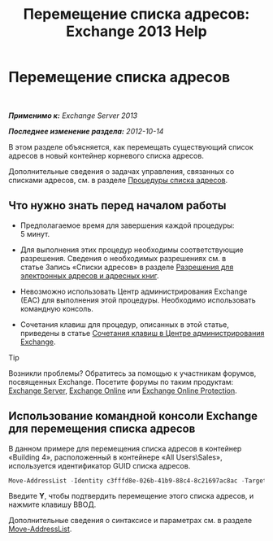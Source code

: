 ﻿---
title: 'Перемещение списка адресов: Exchange 2013 Help'
TOCTitle: Перемещение списка адресов
ms:assetid: c843bbd5-6c0e-41e1-b749-7ae87c1beb25
ms:mtpsurl: https://technet.microsoft.com/ru-ru/library/Bb124534(v=EXCHG.150)
ms:contentKeyID: 50489178
ms.date: 05/22/2018
mtps_version: v=EXCHG.150
ms.translationtype: MT
---

# Перемещение списка адресов

 

_**Применимо к:** Exchange Server 2013_

_**Последнее изменение раздела:** 2012-10-14_

В этом разделе объясняется, как перемещать существующий список адресов в новый контейнер корневого списка адресов.

Дополнительные сведения о задачах управления, связанных со списками адресов, см. в разделе [Процедуры списка адресов](address-list-procedures-exchange-2013-help.md).

## Что нужно знать перед началом работы

  - Предполагаемое время для завершения каждой процедуры: 5 минут.

  - Для выполнения этих процедур необходимы соответствующие разрешения. Сведения о необходимых разрешениях см. в статье Запись «Списки адресов» в разделе [Разрешения для электронных адресов и адресных книг](email-address-and-address-book-permissions-exchange-2013-help.md).

  - Невозможно использовать Центр администрирования Exchange (EAC) для выполнения этой процедуры. Необходимо использовать командную консоль.

  - Сочетания клавиш для процедур, описанных в этой статье, приведены в статье [Сочетания клавиш в Центре администрирования Exchange](keyboard-shortcuts-in-the-exchange-admin-center-exchange-online-protection-help.md).

> [!TIP]  
> Возникли проблемы? Обратитесь за помощью к участникам форумов, посвященных Exchange. Посетите форумы по таким продуктам: <a href="https://go.microsoft.com/fwlink/p/?linkid=60612">Exchange Server</a>, <a href="https://go.microsoft.com/fwlink/p/?linkid=267542">Exchange Online</a> или <a href="https://go.microsoft.com/fwlink/p/?linkid=285351">Exchange Online Protection</a>.


## Использование командной консоли Exchange для перемещения списка адресов

В данном примере для перемещения списка адресов в контейнер «Building 4», расположенный в контейнере «All Users\\Sales», используется идентификатор GUID списка адресов.

```powershell
Move-AddressList -Identity c3fffd8e-026b-41b9-88c4-8c21697ac8ac -Target "\All Users\Sales\Building4"
```

Введите **Y**, чтобы подтвердить перемещение этого списка адресов, и нажмите клавишу ВВОД.

Дополнительные сведения о синтаксисе и параметрах см. в разделе [Move-AddressList](https://technet.microsoft.com/ru-ru/library/bb124520\(v=exchg.150\)).

